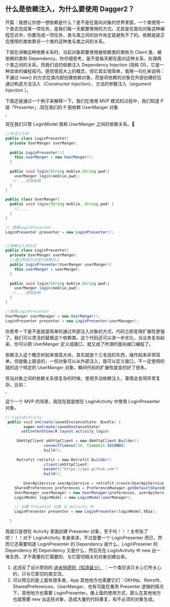 ## 什么是依赖注入，为什么要使用 Dagger2？

开篇：我想让你想一想依赖是什么？是不是在面向对象的世界里面，一个类使用一个类去完成某一项任务，是我们每一天都要使用的方式。尤其是在面向对象这种编程范式中，你要完成一项任务，类与类之间的协作肯定是避免不了的。依赖就是正在使用的类依靠另一个类的这种类与类之间的关系。

下面在讲解这种依赖关系时，当前对象即要使用被依赖类的类称为 Client 类，被依赖的类称 Dependency。你仔细思考，是不是每天都在面对这种关系，处理两个类之间的关系。而我们说的依赖注入 Dependency Injection (简称 DI)，它是一种具体的编程技巧。感觉很高大上的概念，但它其实很简单，我用一句化来说明：不通过 new() 的方式在类内部创建依赖对象，而是将依赖的对象在外部创建好后通过构造方法注入（*Constructor Injection*）、方法的参数注入（*argument Injection* ）。

下面还是通过一个例子来解释一下。我们在使用 MVP 模式的过程中，我们知道 P 层「Presenter」,现在我们的 P 层依赖 UserManger 对象

<img src="/Users/austen/Desktop/interview/Android平台相关/Dagger2/Screenshot/1.png" style="zoom:33%;" />

现在我们只管 LoginModel 类和 UserManger 之间的依赖关系。

```java
//非注入方式
public class LoginPresenter{
  private UserManger userManger;
  
  public LoginPresenter(){
    this.userManger = new UserManger();
  }
  
  public void login(String moblie,String pwd){
    userManger.login(moblie,pwd);
   //....逻辑省略
  } 
}

public class UserManger{
  public void login(String moblie, String pwd) { 
    //.... 
  }  
}

// 使用LoginPresenter
LoginPresenter presenter = new LoginPresenter();


//依赖注入的方式
public class LoginPresenter{
  private UserManger userManger;
  //通过构造方法进行依赖注入
  public LoginPresenter(UserManger userManger){
    this.userManger = userManger;
  }
  
  public void login(String moblie,String pwd){
    userManger.login(moblie,pwd);
   //....逻辑省略
  } 
}

//使用LoginPresenter
UserManger userManager = new UserManger();
LoginPresenter presenter = new LoginPresenter(userManager);
```

你思考一下是不是就是简单的通过外部注入对象的方式，代码立即变得扩展性更强了。我们可以灵活的替换这个依赖类。这个代码还可以进一步优化，当业务复杂起来，你可以把 UserManger 定义成接口，就又成了所谓的面向接口编程了。

依赖注入这个概念听起来很高大尚，其实就是个三毛钱的东西，操作起来非常简单。但就像上面说的，一但对象可以从外部注入，我可以定义接口，不一定使用的就的这个特定的 UserManger 对象，瞬间代码的扩展性就变的好了很多。

但当对象之间的依赖关系很复杂的时候，使用手动依赖注入，事情会变得异常复杂。比如：

<img src="/Users/austen/Desktop/interview/Android平台相关/Dagger2/Screenshot/2.png" style="zoom:33%;" />

这个一个 MVP 的场景，我现在就是想在 LoginActivity 中使用 LoginPresenter 对象。

```java
// LoginActivity 
 public void onCreate(savedInstanceState: Bundle) {
        super.onCreate(savedInstanceState)
       setContentView(R.layout.activity_login)
  
     OkHttpClient okhttpClient = new OkHttpClient.Builder()
                .connectTimeout(30, TimeUnit.SECONDS)
                .build();
   
     Retrofit retrofit = new Retrofit.Builder()
                .client(okhttpClient)
                .baseUrl("https://api.github.com")
                .build();
   
		UserApiService userApiService = retrofit.create(UserApiService.class);
    SharedPreferences preferences = PreferenceManager.getDefaultSharedPreferences(this);
    UserManager userManager = new UserManager(preferences, userApiService);
    LoginModel loginModel = new LoginModel(userManager);
   
   	// 创建 Presenter 对象 在 Activity 中
    LoginPresenter presenter = new LoginPresenter(loginModel,this);
                 
  }

```

我就只是想在 Activity 里面创建 Presenter 对象，至于吗！！！太夸张了吧！！！对于 LoginActivity 本身来讲，不过是要一个 LoginPresenter 而已，然而它还需要知道 LoginPresenter 的 Dependency 是什么，LoginPresener 的 Dependency 的 Dependency 又是什么，然后先在 LoginActivity 中 new 出一堆东西，才不需要的它需要的、与它密切相关的对象创建出来。

1. 这违反了设计原则的 [迪米特原则（知道最少）]() ：一个类应该只关心它所关心的，只与它密切的类交流。
2. 可以预见的是上面有很多类，App 其他地方也需要它们：OKHttp、Retrofit、SharedPreferences、UserManger、也有可能在重用 Presenter 逻辑的情况下，其他地方也需要 LoginPresenter。像上面的使用方式，那么在其他地方也就需要 new 出这些对象，造成大量的代码重复，和不必须的对象生成。



